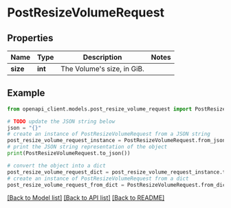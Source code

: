 # PostResizeVolumeRequest


## Properties

Name | Type | Description | Notes
------------ | ------------- | ------------- | -------------
**size** | **int** | The Volume&#39;s size, in GiB. | 

## Example

```python
from openapi_client.models.post_resize_volume_request import PostResizeVolumeRequest

# TODO update the JSON string below
json = "{}"
# create an instance of PostResizeVolumeRequest from a JSON string
post_resize_volume_request_instance = PostResizeVolumeRequest.from_json(json)
# print the JSON string representation of the object
print(PostResizeVolumeRequest.to_json())

# convert the object into a dict
post_resize_volume_request_dict = post_resize_volume_request_instance.to_dict()
# create an instance of PostResizeVolumeRequest from a dict
post_resize_volume_request_from_dict = PostResizeVolumeRequest.from_dict(post_resize_volume_request_dict)
```
[[Back to Model list]](../README.md#documentation-for-models) [[Back to API list]](../README.md#documentation-for-api-endpoints) [[Back to README]](../README.md)


